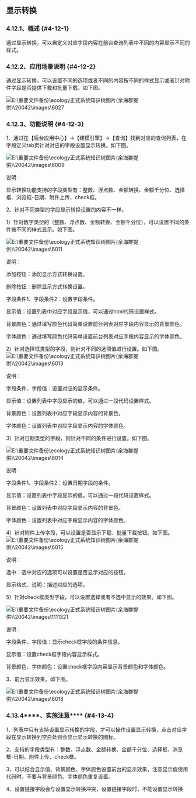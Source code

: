 ## 显示转换

### ****4.12.1、概述**** {#4-12-1}

通过显示转换，可以自定义对应字段内容在前台查询列表中不同的内容显示不同的样式。

### ****4.12.2、应用场景说明**** {#4-12-2}

通过显示转换，可以设置不同的选项或者不同的内容按不同的样式显示或者针对附件字段是否提供下载和批量下载。如下图。

![E:\重要文件备份\ecology正式系统知识树图片(余海群提供)\20042\images\6027](../assets/ezhong_yao_wen_jian_bei_4efd5c_ecology_zheng_shi_xi_tong_zhi_shi_shu_tu_724728_yu_hai_qun_ti_4f9b295c_2.png)

### ****4.12.3、功能说明**** {#4-12-3}

1、通过在【后台应用中心】→【建模引擎】→【查询】找到对应的查询列表，在字段定义tab页针对对应的字段设置显示转换。如下图。

![E:\重要文件备份\ecology正式系统知识树图片(余海群提供)\20042\images\6009](../assets/ezhong_yao_wen_jian_bei_4efd5c_ecology_zheng_shi_xi_tong_zhi_shi_shu_tu_724728_yu_hai_qun_ti_4f9b295c_2.png)

说明：

显示转换功能支持的字段类型有：整数、浮点数、金额转换、金额千分位、选择框、浏览框-日期、附件上传、check框。

2、针对不同类型的字段显示转换设置的内容不一样。

1）针对数字类型的（整数、浮点数、金额转换、金额千分位），可以设置不同的条件按不同的样式显示。如下图。

![E:\重要文件备份\ecology正式系统知识树图片(余海群提供)\20042\images\6011](../assets/ezhong_yao_wen_jian_bei_4efd5c_ecology_zheng_shi_xi_tong_zhi_shi_shu_tu_724728_yu_hai_qun_ti_4f9b295c_2.png)

说明：

添加按钮：添加显示方式转换设置。

删除按钮：删除显示方式转换设置。

字段条件1、字段条件2：设置字段条件。

显示值：设置列表中对应字段显示值，可以通过html代码设置样式。

背景颜色：通过填写颜色代码简单设置前台列表对应字段内容显示的背景颜色。

字体颜色：通过填写颜色代码简单设置前台列表对应字段内容显示的字体颜色。

2）针对选择框类型的字段，则针对不同的选项值进行设置。如下图。![E:\重要文件备份\ecology正式系统知识树图片(余海群提供)\20042\images\6013](../assets/ezhong_yao_wen_jian_bei_4efd5c_ecology_zheng_shi_xi_tong_zhi_shi_shu_tu_724728_yu_hai_qun_ti_4f9b295c_2.png)

说明：

字段条件、字段值：设置对应的显示条件。

显示值：设置列表中字段显示的值，可以通过一段代码设置样式。

背景颜色：设置列表中对应字段显示内容的背景色。

字体颜色：设置列表中对应字段显示内容的字体颜色。

3）针对日期类型的字段，则针对不同的条件进行设置。如下图。

![E:\重要文件备份\ecology正式系统知识树图片(余海群提供)\20042\images\6014](../assets/ezhong_yao_wen_jian_bei_4efd5c_ecology_zheng_shi_xi_tong_zhi_shi_shu_tu_724728_yu_hai_qun_ti_4f9b295c_2.png)

说明：

字段条件1、字段条件2：设置日期字段的条件。

显示值：设置列表中字段显示的值，可以通过一段代码设置样式。

背景颜色：设置列表中对应字段显示内容的背景色。

字体颜色：设置列表中对应字段显示内容的字体颜色。

4）针对附件上传字段，可以设置是否显示下载、批量下载按钮。如下图。![E:\重要文件备份\ecology正式系统知识树图片(余海群提供)\20042\images\6015](../assets/ezhong_yao_wen_jian_bei_4efd5c_ecology_zheng_shi_xi_tong_zhi_shi_shu_tu_724728_yu_hai_qun_ti_4f9b295c_2.png)

说明：

选中：选中对应的选项可以设置是否显示对应的按钮。

显示格式、说明：描述对应的选项。

5）针对check框类型字段，可以设置选择或者不选中显示的效果。如下图。

![E:\重要文件备份\ecology正式系统知识树图片(余海群提供)\20042\images\1111321](../assets/ezhong_yao_wen_jian_bei_4efd5c_ecology_zheng_shi_xi_tong_zhi_shi_shu_tu_724728_yu_hai_qun_ti_4f9b295c_2.png)

说明：

字段条件、字段值：显示check框字段的条件信息。

显示值：设置check框字段内容显示样式。

背景颜色、字体颜色：设置check框字段内容显示背景颜色和字体颜色。

3、前台显示效果。如下图。

![E:\重要文件备份\ecology正式系统知识树图片(余海群提供)\20042\images\6018](../assets/ezhong_yao_wen_jian_bei_4efd5c_ecology_zheng_shi_xi_tong_zhi_shi_shu_tu_724728_yu_hai_qun_ti_4f9b295c_2.png)

### 4.13.4****、实施注意**** {#4-13-4}

1、列表中只有支持设置显示转换的字段，才可以操作设置显示转换，点击对应字段在显示转换列空白处则会显示显示转换的图标。

2、支持的字段类型有：整数、浮点数、金额转换、金额千分位、选择框、浏览框-日期、附件上传、check框。

3、可以结合显示值、背景颜色、字体颜色设置前台的显示效果，注意显示值使用代码时，不要与背景颜色、字体颜色重复设置。

4、设置链接字段会与设置显示转换冲突，设置链接字段时，不能设置显示转换